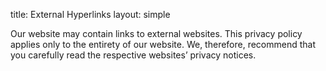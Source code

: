 title: External Hyperlinks
layout: simple

Our website may contain links to external websites. This privacy policy applies only to the entirety of our website. We, therefore, recommend that you carefully read the respective websites’ privacy notices.
